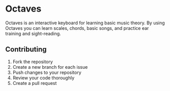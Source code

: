 # Octaves

Octaves is an interactive keyboard for learning basic music theory. By using Octaves you can learn scales, chords, basic songs, and practice ear training and sight-reading.

## Contributing

1.	Fork the repository
2.	Create a new branch for each issue 
3.	Push changes to your repository
4.	Review your code thoroughly
5.	Create a pull request


